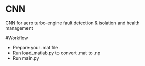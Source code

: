 # CNN
CNN for aero turbo-engine fault detection & isolation and health management

#Workflow
* Prepare your .mat file.
* Run load_matlab.py to convert .mat to .np
* Run main.py
